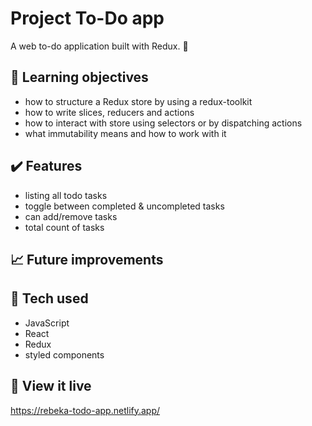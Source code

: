 # Project To-Do app

A web to-do application built with Redux. :pencil:

## :brain: Learning objectives
- how to structure a Redux store by using a redux-toolkit
- how to write slices, reducers and actions
- how to interact with store using selectors or by dispatching actions
- what immutability means and how to work with it

## :heavy_check_mark: Features
- listing all todo tasks
- toggle between completed & uncompleted tasks
- can add/remove tasks
- total count of tasks

## :chart_with_upwards_trend: Future improvements

 
## :robot: Tech used 
- JavaScript
- React
- Redux
- styled components

## :eyes: View it live
https://rebeka-todo-app.netlify.app/ 
